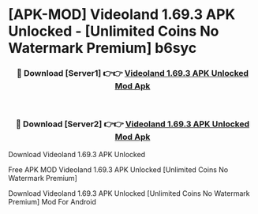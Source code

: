 # [APK-MOD] Videoland 1.69.3 APK Unlocked - [Unlimited Coins No Watermark Premium] b6syc



<div align="center">
<h3>🔴 Download [Server1] 👉👉 <a href="https://momento.my/?title=Videoland_1.69.3_APK_Unlocked">Videoland 1.69.3 APK Unlocked Mod Apk</a></h3><br>

<h3>🔴 Download [Server2] 👉👉 <a href="https://momento.my/?title=Videoland_1.69.3_APK_Unlocked">Videoland 1.69.3 APK Unlocked Mod Apk</a></h3>
</div>



Download Videoland 1.69.3 APK Unlocked 

Free APK MOD Videoland 1.69.3 APK Unlocked [Unlimited Coins No Watermark Premium]

Download Videoland 1.69.3 APK Unlocked [Unlimited Coins No Watermark Premium] Mod For Android
